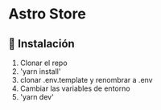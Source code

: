 # Astro Store

## 🚀 Instalación

1. Clonar el repo
2. 'yarn install'
3. clonar .env.template y renombrar a .env
4. Cambiar las variables de entorno
5. 'yarn dev'